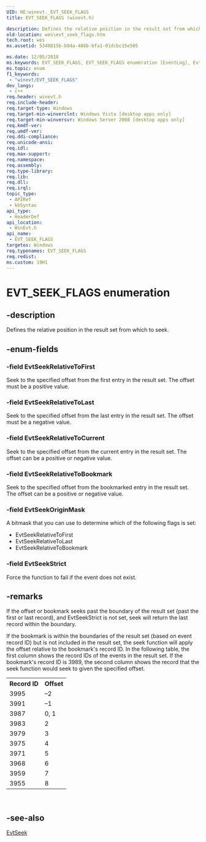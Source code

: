 ```yaml
---
UID: NE:winevt._EVT_SEEK_FLAGS
title: EVT_SEEK_FLAGS (winevt.h)

description: Defines the relative position in the result set from which to seek.
old-location: wes\evt_seek_flags.htm
tech.root: wes
ms.assetid: 5340815b-b94a-488b-bfa1-01dcbc15e505

ms.date: 12/05/2018
ms.keywords: EVT_SEEK_FLAGS, EVT_SEEK_FLAGS enumeration [EventLog], EvtSeekOriginMask, EvtSeekRelativeToBookmark, EvtSeekRelativeToCurrent, EvtSeekRelativeToFirst, EvtSeekRelativeToLast, EvtSeekStrict, wes.evt_seek_flags, winevt/EVT_SEEK_FLAGS, winevt/EvtSeekOriginMask, winevt/EvtSeekRelativeToBookmark, winevt/EvtSeekRelativeToCurrent, winevt/EvtSeekRelativeToFirst, winevt/EvtSeekRelativeToLast, winevt/EvtSeekStrict
ms.topic: enum
f1_keywords: 
 - "winevt/EVT_SEEK_FLAGS"
dev_langs:
 - c++
req.header: winevt.h
req.include-header: 
req.target-type: Windows
req.target-min-winverclnt: Windows Vista [desktop apps only]
req.target-min-winversvr: Windows Server 2008 [desktop apps only]
req.kmdf-ver: 
req.umdf-ver: 
req.ddi-compliance: 
req.unicode-ansi: 
req.idl: 
req.max-support: 
req.namespace: 
req.assembly: 
req.type-library: 
req.lib: 
req.dll: 
req.irql: 
topic_type:
 - APIRef
 - kbSyntax
api_type:
 - HeaderDef
api_location:
 - WinEvt.h
api_name:
 - EVT_SEEK_FLAGS
targetos: Windows
req.typenames: EVT_SEEK_FLAGS
req.redist: 
ms.custom: 19H1
---
```


# EVT_SEEK_FLAGS enumeration


## -description


Defines the relative position in the result set from which to seek.


## -enum-fields




### -field EvtSeekRelativeToFirst

Seek to the specified offset from the first entry in the result set. The offset must be a positive value.


### -field EvtSeekRelativeToLast

Seek to the specified offset from the last entry in the result set. The offset must be a negative value.


### -field EvtSeekRelativeToCurrent

Seek to the specified offset from the current entry in the result set. The offset can be a positive or negative value.


### -field EvtSeekRelativeToBookmark

Seek to the specified offset from the bookmarked entry in the result set. The offset can be a positive or negative value.


### -field EvtSeekOriginMask

A bitmask that you can use to determine which of the following flags is set:

<ul>
<li>EvtSeekRelativeToFirst</li>
<li>EvtSeekRelativeToLast</li>
<li>EvtSeekRelativeToBookmark</li>
</ul>

### -field EvtSeekStrict

Force the function to fail if the event does not exist.


## -remarks



If the offset or bookmark seeks past the boundary of the result set (past the first or last record), and EvtSeekStrict is not set, seek will return the last record within the boundary.

If the bookmark is within the boundaries of the result set (based on event record ID) but is not included in the result set, the seek function will apply the offset relative to the bookmark's record ID. In the following table, the first column shows the record IDs of the events in the result set. If the bookmark's record ID is 3989, the second column shows the record that the seek function would seek to given the specified offset.

<table>
<tr>
<th>Record ID</th>
<th>Offset</th>
</tr>
<tr>
<td>3995</td>
<td>–2</td>
</tr>
<tr>
<td>3991</td>
<td>–1</td>
</tr>
<tr>
<td>3987</td>
<td>0, 1</td>
</tr>
<tr>
<td>3983</td>
<td>2</td>
</tr>
<tr>
<td>3979</td>
<td>3</td>
</tr>
<tr>
<td>3975</td>
<td>4</td>
</tr>
<tr>
<td>3971</td>
<td>5</td>
</tr>
<tr>
<td>3968</td>
<td>6</td>
</tr>
<tr>
<td>3959</td>
<td>7</td>
</tr>
<tr>
<td>3955</td>
<td>8</td>
</tr>
</table>
 




## -see-also




<a href="https://docs.microsoft.com/windows/desktop/api/winevt/nf-winevt-evtseek">EvtSeek</a>
 

 


